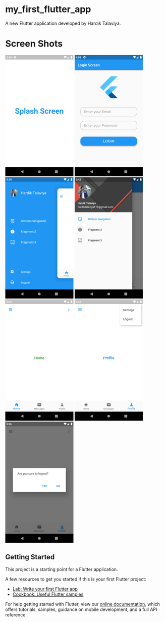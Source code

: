# my_first_flutter_app

A new Flutter application developed by Hardik Talaviya.

# Screen Shots

![alt text](https://raw.githubusercontent.com/Hardik-Talaviya/my_first_flutter_app/master/screenshots/Splash%20Screen.png)  ![alt text](https://raw.githubusercontent.com/Hardik-Talaviya/my_first_flutter_app/master/screenshots/Login%20Screen.png)  ![alt text](https://raw.githubusercontent.com/Hardik-Talaviya/my_first_flutter_app/master/screenshots/Fancy%20Drawer.png)  ![alt text](https://raw.githubusercontent.com/Hardik-Talaviya/my_first_flutter_app/master/screenshots/Normal%20Drawer.png)  ![alt text](https://raw.githubusercontent.com/Hardik-Talaviya/my_first_flutter_app/master/screenshots/Bottom%20Navigation%20Bar.png)  ![alt text](https://raw.githubusercontent.com/Hardik-Talaviya/my_first_flutter_app/master/screenshots/PopUp%20Menu.png)  ![alt text](https://raw.githubusercontent.com/Hardik-Talaviya/my_first_flutter_app/master/screenshots/Alert%20Dialog.png)

## Getting Started

This project is a starting point for a Flutter application.

A few resources to get you started if this is your first Flutter project:

- [Lab: Write your first Flutter app](https://flutter.dev/docs/get-started/codelab)
- [Cookbook: Useful Flutter samples](https://flutter.dev/docs/cookbook)

For help getting started with Flutter, view our
[online documentation](https://flutter.dev/docs), which offers tutorials,
samples, guidance on mobile development, and a full API reference.
